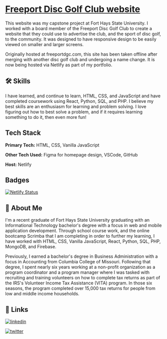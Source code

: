 # [Freeport Disc Golf Club website](https://fdgc.netlify.app/)

This website was my capstone project at Fort Hays State University. I worked with a board member of the Freeport Disc Golf Club to create a website that they could use to advertise the club, and the sport of disc golf, to the community. It was designed to have responsive design to be easily viewed on smaller and larger screens.

Originally hosted at freeportdgc.com, this site has been taken offline after merging with another disc golf club and undergoing a name change. It is now being hosted via Netlify as part of my portfolio.


## 🛠 Skills

I have learned, and continue to learn, HTML, CSS, and JavaScript and have completed coursework using React, Python, SQL, and PHP. I believe my best skills are an enthusiasm for learning and problem solving. I love figuring out how to best solve a problem, and if it requires learning something to do it, then even more fun!



## Tech Stack

**Primary Tech:** HTML, CSS, Vanilla JavaScript

**Other Tech Used:** Figma for homepage design, VSCode, GitHub

**Host:** Netlify



## Badges

[![Netlify Status](https://api.netlify.com/api/v1/badges/fbbbe9f6-9c95-4648-b501-b684a6938fe3/deploy-status)](https://app.netlify.com/sites/fdgc/deploys)



## 🚀 About Me

I'm a recent graduate of Fort Hays State University graduating with an Informational Technology bachelor's degree with a focus in web and mobile application development. Through school course work, and the online bootcamp Scrimba that I am completing in order to further my learning, I have worked with HTML, CSS, Vanilla JavaScript, React, Python, SQL, PHP, MongoDB, and Firebase.

Previously, I earned a bachelor's degree in Business Administration with a focus in Accounting from Columbia College of Missouri. Following that degree, I spent nearly six years working at a non-profit organization as a program coordinator and a program manager where I was tasked with recruiting and training volunteers on how to complete tax returns as part of the IRS's Volunteer Income Tax Assistance (VITA) program. In those six seasons, the program completed over 15,000 tax returns for people from low and middle income households.



## 🔗 Links

[![linkedin](https://img.shields.io/badge/linkedin-0A66C2?style=for-the-badge&logo=linkedin&logoColor=white)](https://www.linkedin.com/in/lncprkns/)

[![twitter](https://img.shields.io/badge/twitter-1DA1F2?style=for-the-badge&logo=twitter&logoColor=white)](https://twitter.com/lncprkns)
